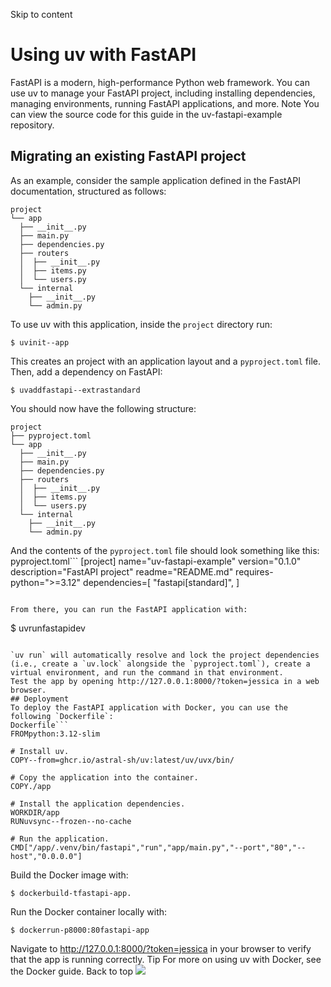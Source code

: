 Skip to content 
# Using uv with FastAPI
FastAPI is a modern, high-performance Python web framework. You can use uv to manage your FastAPI project, including installing dependencies, managing environments, running FastAPI applications, and more.
Note
You can view the source code for this guide in the uv-fastapi-example repository.
## Migrating an existing FastAPI project
As an example, consider the sample application defined in the FastAPI documentation, structured as follows:
```
project
└── app
  ├── __init__.py
  ├── main.py
  ├── dependencies.py
  ├── routers
  │  ├── __init__.py
  │  ├── items.py
  │  └── users.py
  └── internal
    ├── __init__.py
    └── admin.py

```

To use uv with this application, inside the `project` directory run:
```
$ uvinit--app

```

This creates an project with an application layout and a `pyproject.toml` file.
Then, add a dependency on FastAPI:
```
$ uvaddfastapi--extrastandard

```

You should now have the following structure:
```
project
├── pyproject.toml
└── app
  ├── __init__.py
  ├── main.py
  ├── dependencies.py
  ├── routers
  │  ├── __init__.py
  │  ├── items.py
  │  └── users.py
  └── internal
    ├── __init__.py
    └── admin.py

```

And the contents of the `pyproject.toml` file should look something like this:
pyproject.toml```
[project]
name="uv-fastapi-example"
version="0.1.0"
description="FastAPI project"
readme="README.md"
requires-python=">=3.12"
dependencies=[
"fastapi[standard]",
]

```

From there, you can run the FastAPI application with:
```
$ uvrunfastapidev

```

`uv run` will automatically resolve and lock the project dependencies (i.e., create a `uv.lock` alongside the `pyproject.toml`), create a virtual environment, and run the command in that environment.
Test the app by opening http://127.0.0.1:8000/?token=jessica in a web browser.
## Deployment
To deploy the FastAPI application with Docker, you can use the following `Dockerfile`:
Dockerfile```
FROMpython:3.12-slim

# Install uv.
COPY--from=ghcr.io/astral-sh/uv:latest/uv/uvx/bin/

# Copy the application into the container.
COPY./app

# Install the application dependencies.
WORKDIR/app
RUNuvsync--frozen--no-cache

# Run the application.
CMD["/app/.venv/bin/fastapi","run","app/main.py","--port","80","--host","0.0.0.0"]

```

Build the Docker image with:
```
$ dockerbuild-tfastapi-app.

```

Run the Docker container locally with:
```
$ dockerrun-p8000:80fastapi-app

```

Navigate to http://127.0.0.1:8000/?token=jessica in your browser to verify that the app is running correctly.
Tip
For more on using uv with Docker, see the Docker guide.
Back to top 
![](https://cdn.usefathom.com/?h=https%3A%2F%2Fdocs.astral.sh&p=%2Fuv%2Fguides%2Fintegration%2Ffastapi%2F&r=&sid=ESKBRHGN&qs=%7B%7D&cid=8493907)
